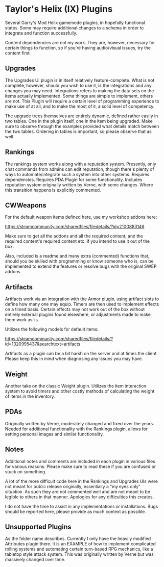 # Taylor's Helix (IX) Plugins
Several Garry's Mod Helix gamemode plugins, in hopefully functional states. Some may require additional changes to a schema in order to integrate and function successfully.

Content dependencies are not my work. They are, however, necessary for certain things to function, so if you're having audio/visual issues, try the content first.

## Upgrades
The Upgrades UI plugin is in itself relatively feature-complete. What is not complete, however, should you wish to use it, is the integrations and any changes you may need. Integrations refers to making the data sets on the items actually implemented. Some things are simple to implement, others are not. This Plugin will require a certain level of programming experience to make use of at all, and to make the most of it, a solid level of competency.

The upgrade trees themselves are entirely dynamic, defined rather easily in two tables. One in the plugin itself, one in the item being upgraded. Make sure to observe through the examples provided what details match between the two tables. Ordering in tables is important, so please observe that as well.

## Rankings
The rankings system works along with a reputation system. Presently, only chat commands from admins can edit reputation, though there's plenty of ways to automate/integrate such a system into other systems. Requires dependencies. Requires PDA Plugin for some functionality. Includes reputation system originally written by Verne, with some changes. Where this transition happens is explicitly commented.

## CWWeapons
For the default weapon items defined here, use my workshop addons here: 

https://steamcommunity.com/sharedfiles/filedetails/?id=2100883146 

Make sure to get all the addons and all the required content, and the required content's required content etc. if you intend to use it out of the box.

Also, included is a readme and many extra (commented) functions that, should you be skilled with programming or know someone who is, can be implemented to extend the features or resolve bugs with the original SWEP addons.

## Artifacts
Artifacts work via an integration with the Armor plugin, using artifact slots to define how many one may equip. Timers are then used to implement effects on a timed basis. Certain effects may not work out of the box without entirely external plugins found elsewhere, or adjustments made to make them work as-is.

Utilizes the following models for default items:

https://steamcommunity.com/sharedfiles/filedetails/?id=1320995437&searchtext=artifacts

Artifacts as a plugin can be a bit harsh on the server and at times the client. Please keep this in mind when diagnosing any issues you may have.

## Weight
Another take on the classic Weight plugin. Utilizes the item interaction system to avoid timers and other costly methods of calculating the weight of items in the inventory.

## PDAs
Originally written by Verne, moderately changed and fixed over the years. Needed for additional functionality with the Rankings plugin, allows for setting personal images and similar functionality.

## Notes
Additional notes and comments are included in each plugin in various files for various reasons. Please make sure to read these if you are confused or stuck on something.

A lot of the more difficult code here in the Rankings and Upgrades UIs were not meant for public release originally, essentially a "my eyes only" situation. As such they are not commented well and are not meant to be legible to others in that manner. Apologies for any difficulties this creates.

I do not have the time to assist in any implementations or installations. Bugs should be reported here, please provide as much context as possible.

## Unsupported Plugins
As the folder name describes. Currently I only have the heavily modified Attributes plugin there. It is an EXAMPLE of how to implement complicated rolling systems and automating certain turn-based RPG mechanics, like a tabletop style attack system. This was originally written by Verne but was massively changed over time.
